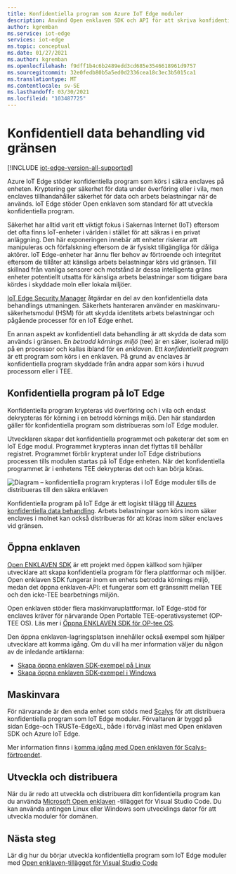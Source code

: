 ```yaml
---
title: Konfidentiella program som Azure IoT Edge moduler
description: Använd Open enklaven SDK och API för att skriva konfidentiella program och distribuera dem som IoT Edge moduler för konfidentiell dator användning
author: kgremban
ms.service: iot-edge
services: iot-edge
ms.topic: conceptual
ms.date: 01/27/2021
ms.author: kgremban
ms.openlocfilehash: f9dff1b4c6b2489edd3cd685e3546618961d9757
ms.sourcegitcommit: 32e0fedb80b5a5ed0d2336cea18c3ec3b5015ca1
ms.translationtype: MT
ms.contentlocale: sv-SE
ms.lasthandoff: 03/30/2021
ms.locfileid: "103487725"
---
```

# <a name="confidential-computing-at-the-edge"></a>Konfidentiell data behandling vid gränsen

[!INCLUDE [iot-edge-version-all-supported](../../includes/iot-edge-version-all-supported.md)]

Azure IoT Edge stöder konfidentiella program som körs i säkra enclaves på enheten. Kryptering ger säkerhet för data under överföring eller i vila, men enclaves tillhandahåller säkerhet för data och arbets belastningar när de används. IoT Edge stöder Open enklaven som standard för att utveckla konfidentiella program.

Säkerhet har alltid varit ett viktigt fokus i Sakernas Internet (IoT) eftersom det ofta finns IoT-enheter i världen i stället för att säkras i en privat anläggning. Den här exponeringen innebär att enheter riskerar att manipuleras och förfalskning eftersom de är fysiskt tillgängliga för dåliga aktörer. IoT Edge-enheter har ännu fler behov av förtroende och integritet eftersom de tillåter att känsliga arbets belastningar körs vid gränsen. Till skillnad från vanliga sensorer och motstånd är dessa intelligenta gräns enheter potentiellt utsatta för känsliga arbets belastningar som tidigare bara kördes i skyddade moln eller lokala miljöer.

[IoT Edge Security Manager](iot-edge-security-manager.md) åtgärdar en del av den konfidentiella data behandlings utmaningen. Säkerhets hanteraren använder en maskinvaru-säkerhetsmodul (HSM) för att skydda identitets arbets belastningar och pågående processer för en IoT Edge enhet.

En annan aspekt av konfidentiell data behandling är att skydda de data som används i gränsen. En *betrodd körnings miljö* (tee) är en säker, isolerad miljö på en processor och kallas ibland för en *enklaven*. Ett *konfidentiellt program* är ett program som körs i en enklaven. På grund av enclaves är konfidentiella program skyddade från andra appar som körs i huvud processorn eller i TEE.

## <a name="confidential-applications-on-iot-edge"></a>Konfidentiella program på IoT Edge

Konfidentiella program krypteras vid överföring och i vila och endast dekrypteras för körning i en betrodd körnings miljö. Den här standarden gäller för konfidentiella program som distribueras som IoT Edge moduler.

Utvecklaren skapar det konfidentiella programmet och paketerar det som en IoT Edge modul. Programmet krypteras innan det flyttas till behållar registret. Programmet förblir krypterat under IoT Edge distributions processen tills modulen startas på IoT Edge enheten. När det konfidentiella programmet är i enhetens TEE dekrypteras det och kan börja köras.

![Diagram – konfidentiella program krypteras i IoT Edge moduler tills de distribueras till den säkra enklaven](./media/deploy-confidential-applications/confidential-applications-encrypted.png)

Konfidentiella program på IoT Edge är ett logiskt tillägg till [Azures konfidentiella data behandling](../confidential-computing/overview.md). Arbets belastningar som körs inom säker enclaves i molnet kan också distribueras för att köras inom säker enclaves vid gränsen.

## <a name="open-enclave"></a>Öppna enklaven

[Open ENKLAVEN SDK](https://openenclave.io/sdk/) är ett projekt med öppen källkod som hjälper utvecklare att skapa konfidentiella program för flera plattformar och miljöer. Open enklaven SDK fungerar inom en enhets betrodda körnings miljö, medan det öppna enklaven-API: et fungerar som ett gränssnitt mellan TEE och den icke-TEE bearbetnings miljön.

Open enklaven stöder flera maskinvaruplattformar. IoT Edge-stöd för enclaves kräver för närvarande Open Portable TEE-operativsystemet (OP-TEE OS). Läs mer i [Öppna ENKLAVEN SDK för OP-tee OS](https://github.com/openenclave/openenclave/blob/master/docs/GettingStartedDocs/OP-TEE/Introduction.md).

Den öppna enklaven-lagringsplatsen innehåller också exempel som hjälper utvecklare att komma igång. Om du vill ha mer information väljer du någon av de inledande artiklarna:

* [Skapa öppna enklaven SDK-exempel på Linux](https://github.com/openenclave/openenclave/blob/master/samples/BuildSamplesLinux.md)
* [Skapa öppna enklaven SDK-exempel i Windows](https://github.com/openenclave/openenclave/blob/master/samples/BuildSamplesWindows.md)

## <a name="hardware"></a>Maskinvara

För närvarande är den enda enhet som stöds med [Scalys](https://scalys.com/trustbox-industrial/) för att distribuera konfidentiella program som IoT Edge moduler. Förvaltaren är byggd på sidan Edge-och TRUSTe-EdgeXL, både i förväg inläst med Open enklaven SDK och Azure IoT Edge.

Mer information finns i [komma igång med Open enklaven för Scalys-förtroendet](https://aka.ms/scalys-trustbox-edge-get-started).

## <a name="develop-and-deploy"></a>Utveckla och distribuera

När du är redo att utveckla och distribuera ditt konfidentiella program kan du använda [Microsoft Open enklaven](https://marketplace.visualstudio.com/items?itemName=ms-iot.msiot-vscode-openenclave) -tillägget för Visual Studio Code. Du kan använda antingen Linux eller Windows som utvecklings dator för att utveckla moduler för domänen.

## <a name="next-steps"></a>Nästa steg

Lär dig hur du börjar utveckla konfidentiella program som IoT Edge moduler med [Open enklaven-tillägget för Visual Studio Code](https://github.com/openenclave/openenclave/tree/master/devex/vscode-extension)
